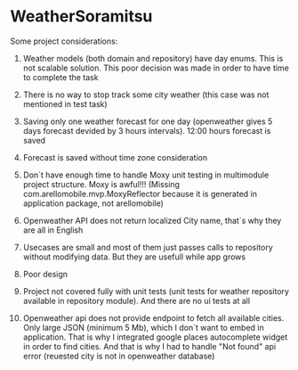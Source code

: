 # WeatherSoramitsu

Some project considerations:

1. Weather models (both domain and repository) have day enums. This is not scalable solution. This poor decision was made in order to have time to complete the task

2. There is no way to stop track some city weather (this case was not mentioned in test task)

3. Saving only one weather forecast for one day (openweather gives 5 days forecast devided by 3 hours intervals). 12:00 hours forecast is saved

4. Forecast is saved without time zone consideration

5. Don`t have enough time to handle Moxy unit testing in multimodule project structure. Moxy is awful!!! (Missing com.arellomobile.mvp.MoxyReflector because it is generated in application package, not arellomobile)

6. Openweather API does not return localized City name, that`s why they are all in English

7. Usecases are small and most of them just passes calls to repository without modifying data. But they are usefull while app grows

8. Poor design

9. Project not covered fully with unit tests (unit tests for weather repository available in repository module). And there are no ui tests at all

10. Openweather api does not provide endpoint to fetch all available cities. Only large JSON (minimum 5 Mb), which I don`t want to embed in application. That is why I integrated google places autocomplete widget in order to find cities. And that is why I had to handle "Not found" api error (reuested city is not in openweather database)
